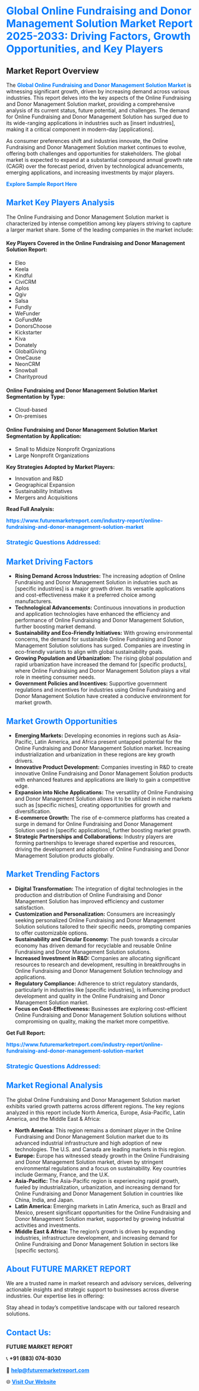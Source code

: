 <h1 style="color: #007BFF;">Global Online Fundraising and Donor Management Solution Market Report 2025-2033: Driving Factors, Growth Opportunities, and Key Players</h1>

<section id="overview">
<h2>Market Report Overview</h2>
<p>The <a href="https://www.futuremarketreport.com/industry-report/online-fundraising-and-donor-management-solution-market" style="color: #007BFF; text-decoration: none;"><strong>Global Online Fundraising and Donor Management Solution Market</strong></a> is witnessing significant growth, driven by increasing demand across various industries. This report delves into the key aspects of the Online Fundraising and Donor Management Solution market, providing a comprehensive analysis of its current status, future potential, and challenges. The demand for Online Fundraising and Donor Management Solution has surged due to its wide-ranging applications in industries such as [insert industries], making it a critical component in modern-day [applications].</p>
<p>As consumer preferences shift and industries innovate, the Online Fundraising and Donor Management Solution market continues to evolve, offering both challenges and opportunities for stakeholders. The global market is expected to expand at a substantial compound annual growth rate (CAGR) over the forecast period, driven by technological advancements, emerging applications, and increasing investments by major players.</p>
</section>

<section id="overview">
<p><a href="https://www.futuremarketreport.com/request-sample/reportId=62049" style="color: #007BFF; text-decoration: none;"><strong>Explore Sample Report Here</strong></a></p>
</section>

<section id="key-players">
<h2 style="color: #007BFF;">Market Key Players Analysis</h2>
<p>The Online Fundraising and Donor Management Solution market is characterized by intense competition among key players striving to capture a larger market share. Some of the leading companies in the market include:</p>
<h4>Key Players Covered in the Online Fundraising and Donor Management Solution Report:</h4>
<ul><li>Eleo</li><li>Keela</li><li>Kindful</li><li>CiviCRM</li><li>Aplos</li><li>Qgiv</li><li>Salsa</li><li>Fundly</li><li>WeFunder</li><li>GoFundMe</li><li>DonorsChoose</li><li>Kickstarter</li><li>Kiva</li><li>Donately</li><li>GlobalGiving</li><li>OneCause</li><li>NeonCRM</li><li>Snowball</li><li>Charityproud</li></ul>
<h4>Online Fundraising and Donor Management Solution Market Segmentation by Type:</h4>
<ul><li>Cloud-based</li><li>On-premises</li></ul>

<h4>Online Fundraising and Donor Management Solution Market Segmentation by Application:</h4>
<ul><li>Small to Midsize Nonprofit Organizations</li><li>Large Nonprofit Organizations</li></ul>
<p><strong>Key Strategies Adopted by Market Players:</strong></p>
<ul>
<li>Innovation and R&D</li>
<li>Geographical Expansion</li>
<li>Sustainability Initiatives</li>
<li>Mergers and Acquisitions</li>
</ul>
</section>

<section>
<p><strong>Read Full Analysis: </strong></p><a href="https://www.futuremarketreport.com/industry-report/online-fundraising-and-donor-management-solution-market" style="color: #007BFF; text-decoration: none;"><strong>https://www.futuremarketreport.com/industry-report/online-fundraising-and-donor-management-solution-market</strong></a>
<h3 style="color: #007BFF;">Strategic Questions Addressed:</h3>
</section>

<section id="driving-factors">
<h2 style="color: #007BFF;">Market Driving Factors</h2>
<ul>
<li><strong>Rising Demand Across Industries:</strong> The increasing adoption of Online Fundraising and Donor Management Solution in industries such as [specific industries] is a major growth driver. Its versatile applications and cost-effectiveness make it a preferred choice among manufacturers.</li>
<li><strong>Technological Advancements:</strong> Continuous innovations in production and application technologies have enhanced the efficiency and performance of Online Fundraising and Donor Management Solution, further boosting market demand.</li>
<li><strong>Sustainability and Eco-Friendly Initiatives:</strong> With growing environmental concerns, the demand for sustainable Online Fundraising and Donor Management Solution solutions has surged. Companies are investing in eco-friendly variants to align with global sustainability goals.</li>
<li><strong>Growing Population and Urbanization:</strong> The rising global population and rapid urbanization have increased the demand for [specific products], where Online Fundraising and Donor Management Solution plays a vital role in meeting consumer needs.</li>
<li><strong>Government Policies and Incentives:</strong> Supportive government regulations and incentives for industries using Online Fundraising and Donor Management Solution have created a conducive environment for market growth.</li>
</ul>
</section>

<section id="growth-opportunities">
<h2 style="color: #007BFF;">Market Growth Opportunities</h2>
<ul>
<li><strong>Emerging Markets:</strong> Developing economies in regions such as Asia-Pacific, Latin America, and Africa present untapped potential for the Online Fundraising and Donor Management Solution market. Increasing industrialization and urbanization in these regions are key growth drivers.</li>
<li><strong>Innovative Product Development:</strong> Companies investing in R&D to create innovative Online Fundraising and Donor Management Solution products with enhanced features and applications are likely to gain a competitive edge.</li>
<li><strong>Expansion into Niche Applications:</strong> The versatility of Online Fundraising and Donor Management Solution allows it to be utilized in niche markets such as [specific niches], creating opportunities for growth and diversification.</li>
<li><strong>E-commerce Growth:</strong> The rise of e-commerce platforms has created a surge in demand for Online Fundraising and Donor Management Solution used in [specific applications], further boosting market growth.</li>
<li><strong>Strategic Partnerships and Collaborations:</strong> Industry players are forming partnerships to leverage shared expertise and resources, driving the development and adoption of Online Fundraising and Donor Management Solution products globally.</li>
</ul>
</section>

<section id="trending-factors">
<h2 style="color: #007BFF;">Market Trending Factors</h2>
<ul>
<li><strong>Digital Transformation:</strong> The integration of digital technologies in the production and distribution of Online Fundraising and Donor Management Solution has improved efficiency and customer satisfaction.</li>
<li><strong>Customization and Personalization:</strong> Consumers are increasingly seeking personalized Online Fundraising and Donor Management Solution solutions tailored to their specific needs, prompting companies to offer customizable options.</li>
<li><strong>Sustainability and Circular Economy:</strong> The push towards a circular economy has driven demand for recyclable and reusable Online Fundraising and Donor Management Solution solutions.</li>
<li><strong>Increased Investment in R&D:</strong> Companies are allocating significant resources to research and development, resulting in breakthroughs in Online Fundraising and Donor Management Solution technology and applications.</li>
<li><strong>Regulatory Compliance:</strong> Adherence to strict regulatory standards, particularly in industries like [specific industries], is influencing product development and quality in the Online Fundraising and Donor Management Solution market.</li>
<li><strong>Focus on Cost-Effectiveness:</strong> Businesses are exploring cost-efficient Online Fundraising and Donor Management Solution solutions without compromising on quality, making the market more competitive.</li>
</ul>
</section>

<section>
<p><strong>Get Full Report: </strong></p><a href="https://www.futuremarketreport.com/industry-report/online-fundraising-and-donor-management-solution-market" style="color: #007BFF; text-decoration: none;"><strong>https://www.futuremarketreport.com/industry-report/online-fundraising-and-donor-management-solution-market</strong></a>
<h3 style="color: #007BFF;">Strategic Questions Addressed:</h3>
</section>


<section id="regional-analysis">
<h2 style="color: #007BFF;">Market Regional Analysis</h2>
<p>The global Online Fundraising and Donor Management Solution market exhibits varied growth patterns across different regions. The key regions analyzed in this report include North America, Europe, Asia-Pacific, Latin America, and the Middle East & Africa:</p>
<ul>
<li><strong>North America:</strong> This region remains a dominant player in the Online Fundraising and Donor Management Solution market due to its advanced industrial infrastructure and high adoption of new technologies. The U.S. and Canada are leading markets in this region.</li>
<li><strong>Europe:</strong> Europe has witnessed steady growth in the Online Fundraising and Donor Management Solution market, driven by stringent environmental regulations and a focus on sustainability. Key countries include Germany, France, and the U.K.</li>
<li><strong>Asia-Pacific:</strong> The Asia-Pacific region is experiencing rapid growth, fueled by industrialization, urbanization, and increasing demand for Online Fundraising and Donor Management Solution in countries like China, India, and Japan.</li>
<li><strong>Latin America:</strong> Emerging markets in Latin America, such as Brazil and Mexico, present significant opportunities for the Online Fundraising and Donor Management Solution market, supported by growing industrial activities and investments.</li>
<li><strong>Middle East & Africa:</strong> The region’s growth is driven by expanding industries, infrastructure development, and increasing demand for Online Fundraising and Donor Management Solution in sectors like [specific sectors].</li>
</ul>
</section>

<footer>
<h2 style="color: #007BFF;">About FUTURE MARKET REPORT</h2>
<p>We are a trusted name in market research and advisory services, delivering actionable insights and strategic support to businesses across diverse industries. Our expertise lies in offering:</p>

<p>Stay ahead in today’s competitive landscape with our tailored research solutions.</p>

<h2 style="color: #007BFF;">Contact Us:</h2>
<p><strong>FUTURE MARKET REPORT</strong></p>
<p>📞 <strong>+91 (883) 074-8030</strong></p>
<p>📧 <strong><a href="mailto:help@futuremarketreport.com" style="color: #007BFF;">help@futuremarketreport.com</a></strong></p>
<p>🌐 <strong><a href="https://www.futuremarketreport.com/" style="color: #007BFF;">Visit Our Website</a></strong></p>
</footer>
